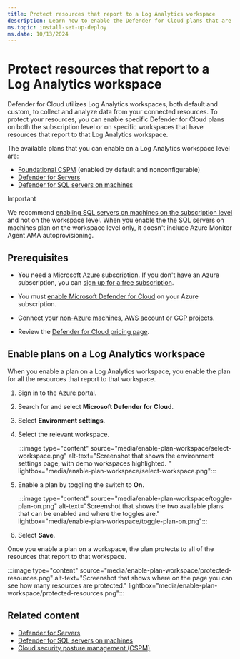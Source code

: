 ```yaml
---
title: Protect resources that report to a Log Analytics workspace
description: Learn how to enable the Defender for Cloud plans that are available on workspaces to protect the resources that report to that workspace.
ms.topic: install-set-up-deploy
ms.date: 10/13/2024
---
```


# Protect resources that report to a Log Analytics workspace

Defender for Cloud utilizes Log Analytics workspaces, both default and custom, to collect and analyze data from your connected resources. To protect your resources, you can enable specific Defender for Cloud plans on both the subscription level or on specific workspaces that have resources that report to that Log Analytics workspace.

The available plans that you can enable on a Log Analytics workspace level are:

- [Foundational CSPM](concept-cloud-security-posture-management.md) (enabled by default and nonconfigurable)
- [Defender for Servers](plan-defender-for-servers.md)
- [Defender for SQL servers on machines](defender-for-sql-usage.md)

> [!IMPORTANT]
> We recommend [enabling SQL servers on machines on the subscription level](tutorial-enable-servers-plan.md) and not on the workspace level. When you enable the the SQL servers on machines plan on the workspace level only, it doesn't include Azure Monitor Agent AMA autoprovisioning.

## Prerequisites

- You need a Microsoft Azure subscription. If you don't have an Azure subscription, you can [sign up for a free subscription](https://azure.microsoft.com/pricing/free-trial/).

- You must [enable Microsoft Defender for Cloud](get-started.md#enable-defender-for-cloud-on-your-azure-subscription) on your Azure subscription.

- Connect your [non-Azure machines](quickstart-onboard-machines.md), [AWS account](quickstart-onboard-aws.md) or [GCP projects](quickstart-onboard-gcp.md).

- Review the [Defender for Cloud pricing page](https://azure.microsoft.com/pricing/details/defender-for-cloud/).

## Enable plans on a Log Analytics workspace

When you enable a plan on a Log Analytics workspace, you enable the plan for all the resources that report to that workspace.

1. Sign in to the [Azure portal](https://portal.azure.com).

1. Search for and select **Microsoft Defender for Cloud**.

1. Select **Environment settings**.

1. Select the relevant workspace.

    :::image type="content" source="media/enable-plan-workspace/select-workspace.png" alt-text="Screenshot that shows the environment settings page, with demo workspaces highlighted. " lightbox="media/enable-plan-workspace/select-workspace.png":::

1. Enable a plan by toggling the switch to **On**.

    :::image type="content" source="media/enable-plan-workspace/toggle-plan-on.png" alt-text="Screenshot that shows the two available plans that can be enabled and where the toggles are." lightbox="media/enable-plan-workspace/toggle-plan-on.png":::

1. Select **Save**.

Once you enable a plan on a workspace, the plan protects to all of the resources that report to that workspace.

:::image type="content" source="media/enable-plan-workspace/protected-resources.png" alt-text="Screenshot that shows where on the page you can see how many resources are protected." lightbox="media/enable-plan-workspace/protected-resources.png":::

## Related content

- [Defender for Servers](plan-defender-for-servers.md)
- [Defender for SQL servers on machines](defender-for-sql-usage.md)
- [Cloud security posture management (CSPM)](concept-cloud-security-posture-management.md)
